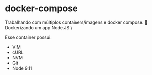 # docker-compose
Trabalhando com múltiplos containers/imagens e docker compose. 🐳\
Dockerizando um app Node.JS \

Esse container possui:

- VIM
- cURL
- NVM
- Git
- Node 9.11
